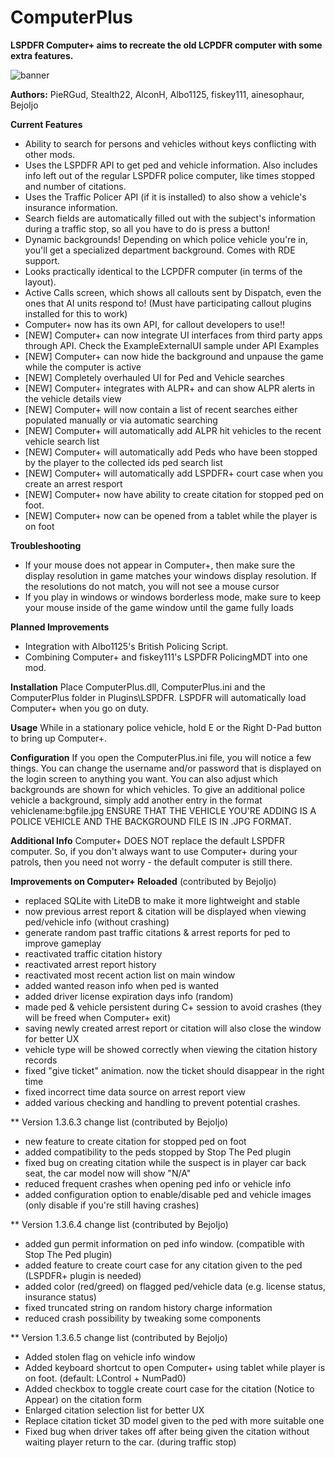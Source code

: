 # ComputerPlus
**LSPDFR Computer+ aims to recreate the old LCPDFR computer with some extra features.**

![banner](http://i.imgur.com/Ihf8uiE.png)

**Authors:** PieRGud, Stealth22, AlconH, Albo1125, fiskey111, ainesophaur, BejoIjo

**Current Features**
- Ability to search for persons and vehicles without keys conflicting with other mods.
- Uses the LSPDFR API to get ped and vehicle information. Also includes info left out of the regular LSPDFR police computer, like times stopped and number of citations.
- Uses the Traffic Policer API (if it is installed) to also show a vehicle's insurance information.
- Search fields are automatically filled out with the subject's information during a traffic stop, so all you have to do is press a button!
- Dynamic backgrounds! Depending on which police vehicle you're in, you'll get a specialized department background. Comes with RDE support.
- Looks practically identical to the LCPDFR computer (in terms of the layout).
- Active Calls screen, which shows all callouts sent by Dispatch, even the ones that AI units respond to! (Must have participating callout plugins installed for this to work)
- Computer+ now has its own API, for callout developers to use!!
- [NEW] Computer+ can now integrate UI interfaces from third party apps through API. Check the ExampleExternalUI sample under API Examples
- [NEW] Computer+ can now hide the background and unpause the game while the computer is active
- [NEW] Completely overhauled UI for Ped and Vehicle searches
- [NEW] Computer+ integrates with ALPR+ and can show ALPR alerts in the vehicle details view
- [NEW] Computer+ will now contain a list of recent searches either populated manually or via automatic searching
- [NEW] Computer+ will automatically add ALPR hit vehicles to the recent vehicle search list
- [NEW] Computer+ will automatically add Peds who have been stopped by the player to the collected ids ped search list
- [NEW] Computer+ will automatically add LSPDFR+ court case when you create an arrest resport
- [NEW] Computer+ now have ability to create citation for stopped ped on foot.
- [NEW] Computer+ now can be opened from a tablet while the player is on foot

**Troubleshooting**
- If your mouse does not appear in Computer+, then make sure the display resolution in game matches your windows display resolution. If the resolutions do not match, you will not see a mouse cursor
- If you play in windows or windows borderless mode, make sure to keep your mouse inside of the game window until the game fully loads

**Planned Improvements**
- Integration with Albo1125's British Policing Script.
- Combining Computer+ and fiskey111's LSPDFR PolicingMDT into one mod.

**Installation**
Place ComputerPlus.dll, ComputerPlus.ini and the ComputerPlus folder in Plugins\LSPDFR\.
LSPDFR will automatically load Computer+ when you go on duty.

**Usage**
While in a stationary police vehicle, hold E or the Right D-Pad button to bring up Computer+.

**Configuration**
If you open the ComputerPlus.ini file, you will notice a few things.
You can change the username and/or password that is displayed on the login screen to anything you want.
You can also adjust which backgrounds are shown for which vehicles.
To give an additional police vehicle a background, simply add another entry in the format vehiclename:bgfile.jpg
ENSURE THAT THE VEHICLE YOU'RE ADDING IS A POLICE VEHICLE AND THE BACKGROUND FILE IS IN .JPG FORMAT.

**Additional Info**
Computer+ DOES NOT replace the default LSPDFR computer.
So, if you don't always want to use Computer+ during your patrols, then you need not worry - the default computer is still there.


**Improvements on Computer+ Reloaded** (contributed by BejoIjo)
- replaced SQLite with LiteDB to make it more lightweight and stable
- now previous arrest report & citation will be displayed when viewing ped/vehicle info (without crashing)
- generate random past traffic citations & arrest reports for ped to improve gameplay
- reactivated traffic citation history
- reactivated arrest report history
- reactivated most recent action list on main window
- added wanted reason info when ped is wanted
- added driver license expiration days info (random)
- made ped & vehicle persistent during C+ session to avoid crashes (they will be freed when Computer+ exit)
- saving newly created arrest report or citation will also close the window for better UX
- vehicle type will be showed correctly when viewing the citation history records
- fixed "give ticket" animation. now the ticket should disappear in the right time
- fixed incorrect time data source on arrest report view
- added various checking and handling to prevent potential crashes.


** Version 1.3.6.3 change list (contributed by BejoIjo)
- new feature to create citation for stopped ped on foot
- added compatibility to the peds stopped by Stop The Ped plugin
- fixed bug on creating citation while the suspect is in player car back seat, the car model now will show "N/A"
- reduced frequent crashes when opening ped info or vehicle info
- added configuration option to enable/disable ped and vehicle images (only disable if you're still having crashes)

** Version 1.3.6.4 change list (contributed by BejoIjo)
- added gun permit information on ped info window. (compatible with Stop The Ped plugin)
- added feature to create court case for any citation given to the ped (LSPDFR+ plugin is needed)
- added color (red/greed) on flagged ped/vehicle data (e.g. license status, insurance status)
- fixed  truncated string on random history charge information
- reduced crash possibility by tweaking some components

** Version 1.3.6.5 change list (contributed by BejoIjo)
- Added stolen flag on vehicle info window
- Added keyboard shortcut to open Computer+ using tablet while player is on foot. (default: LControl + NumPad0)
- Added checkbox to toggle create court case for the citation (Notice to Appear) on the citation form
- Enlarged citation selection list for better UX
- Replace citation ticket 3D model given to the ped with more suitable one
- Fixed bug when driver takes off after being given the citation without waiting player return to the car. (during traffic stop)